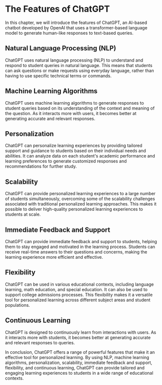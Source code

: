 The Features of ChatGPT
===========================================================

In this chapter, we will introduce the features of ChatGPT, an AI-based chatbot developed by OpenAI that uses a transformer-based language model to generate human-like responses to text-based queries.

Natural Language Processing (NLP)
---------------------------------

ChatGPT uses natural language processing (NLP) to understand and respond to student queries in natural language. This means that students can ask questions or make requests using everyday language, rather than having to use specific technical terms or commands.

Machine Learning Algorithms
---------------------------

ChatGPT uses machine learning algorithms to generate responses to student queries based on its understanding of the context and meaning of the question. As it interacts more with users, it becomes better at generating accurate and relevant responses.

Personalization
---------------

ChatGPT can personalize learning experiences by providing tailored support and guidance to students based on their individual needs and abilities. It can analyze data on each student's academic performance and learning preferences to generate customized responses and recommendations for further study.

Scalability
-----------

ChatGPT can provide personalized learning experiences to a large number of students simultaneously, overcoming some of the scalability challenges associated with traditional personalized learning approaches. This makes it possible to deliver high-quality personalized learning experiences to students at scale.

Immediate Feedback and Support
------------------------------

ChatGPT can provide immediate feedback and support to students, helping them to stay engaged and motivated in the learning process. Students can receive real-time answers to their questions and concerns, making the learning experience more efficient and effective.

Flexibility
-----------

ChatGPT can be used in various educational contexts, including language learning, math education, and special education. It can also be used to support college admissions processes. This flexibility makes it a versatile tool for personalized learning across different subject areas and student populations.

Continuous Learning
-------------------

ChatGPT is designed to continuously learn from interactions with users. As it interacts more with students, it becomes better at generating accurate and relevant responses to queries.

In conclusion, ChatGPT offers a range of powerful features that make it an effective tool for personalized learning. By using NLP, machine learning algorithms, personalization, scalability, immediate feedback and support, flexibility, and continuous learning, ChatGPT can provide tailored and engaging learning experiences to students in a wide range of educational contexts.

